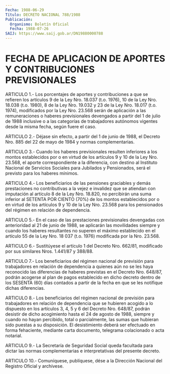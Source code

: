 ```yaml
---
Fecha: 1988-06-29
Título: DECRETO NACIONAL 788/1988
Publicación:
  Organismo: Boletín Oficial
  Fecha: 1988-07-26
SAIJ: https://www.saij.gob.ar/DN19880000788
---
```

# FECHA DE APLICACION DE APORTES Y CONTRIBUCIONES PREVISIONALES

<a id="1"></a>
ARTICULO  1.-  Los porcentajes de aportes y contribuciones a que se refieren los artículos  9  de la Ley Nro. 18.037 (t.o. 1976), 10 de la Ley Nro. 18.038 (t.o. 1980),  8 de la Ley Nro. 19.032 y 23 de la Ley Nro. 18.017 (t.o. 1974), modificados  por  la  Ley  Nro. 23.568 serán  de  aplicación  a las remuneraciones o haberes previsionales devengados a partir del  1  de  julio  de  1988  inclusive  o a las categorías  de  trabajadores  autónomos  vigentes  desde  la  misma fecha, según fuere el caso.

<a id="2"></a>
ARTICULO  2.-  Déjase  sin efecto, a partir del 1 de junio de 1988, el Decreto Nro. 885 del 22 de mayo de 1984 y normas complementarias.

<a id="3"></a>
ARTICULO  3.-  Cuando los haberes previsionales resulten inferiores a los montos establecidos  por  o en virtud de los artículos 9 y 10 de la Ley Nro. 23.568, el aporte  correspondiente  a la diferencia, con  destino  al  Instituto  Nacional  de  Servicios Sociales  para Jubilados  y  Pensionados,  será  el  previsto  para   los  haberes mínimos.

<a id="4"></a>
ARTICULO  4.- Los beneficiarios de las pensiones graciables y demás prestaciones  no  contributivas  a  la  vejez  e  invalidez  que se atiendan  con  imputación  al  artículo 8 de la Ley Nro. 18.820, no percibirán una suma inferior al  SETENTA  POR  CIENTO  (70%) de los montos establecidos por o en virtud de los artículos 9 y  10  de la Ley  Nro.  23.568  para  los pensionados del régimen en relación de dependencia.

<a id="5"></a>
ARTICULO    5.-  En  el  caso  de  las  prestaciones  previsionales devengadas con  anterioridad  al  21 de junio de 1988, se aplicarán las  movilidades  siempre  y  cuando  los  haberes  resultantes  no superen el máximo establecido en el artículo  55  de la Ley Nro. 18 037 (t.o. 1976) modificada por la Nro. 23.568.

<a id="6"></a>
ARTICULO  6.-  Sustitúyese  el  artículo 1 del Decreto Nro. 662/81, modificado por sus similares Nros. 1.441/87 y 388/88.

<a id="7"></a>
ARTICULO  7.-  Los  beneficiarios del régimen nacional de previsión para trabajadores en  relación  de  dependencia a quienes aún no se les  haya reconocido las diferencias de  haberes  previstas  en  el Decreto  Nro.  648/87, podrán acogerse al plan de pagos establecido en dicho decreto  dentro de los SESENTA (60) días contados a partir de la fecha en que se les notifique dichas diferencias.

<a id="8"></a>
ARTICULO  8.-  Los  beneficiarios del régimen nacional de previsión para  trabajadores en  relación  de  dependencia  que  se  hubieren acogido  a  lo  dispuesto  en los artículos 3, 4, 5 y 6 del Decreto Nro. 648/87, podrán desistir  de  dicho  acogimiento hasta el 24 de agosto  de  1988,  siempre  y cuando no hayan  percibido,  total  o parcialmente, las sumas que hubieran sido puestas a su disposición.  El  desistimiento   deberá  ser  efectuado  en  forma fehaciente, mediante carta documento,  telegrama colacionado o acta notarial.

<a id="9"></a>
ARTICULO  9.-  La  Secretaría  de  Seguridad Social queda facultada para  dictar  las  normas  complementarias  e  interpretativas  del presente decreto.

<a id="10"></a>
ARTICULO    10.-  Comuníquese,  publíquese,  dése  a  la  Dirección Nacional del Registro Oficial y archívese.